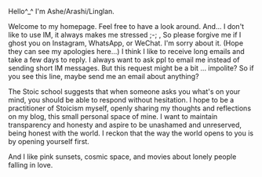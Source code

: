 Hello^_^ I'm Ashe/Arashi/Linglan. 

Welcome to my homepage. Feel free to have a look around. And... I don't like to use IM, it always makes me stressed ;-; , So please forgive me if I ghost you on Instagram, WhatsApp, or WeChat. I'm sorry about it. (Hope they can see my apologies here...)  I think I like to receive long emails and take a few days to reply. I always want to ask ppl to email me instead of sending short IM messages. But this request might be a bit ... impolite? So if you see this line, maybe send me an email about anything?

The Stoic school suggests that when someone asks you what's on your mind, you should be able to respond without hesitation. I hope to be a practitioner of Stoicism myself, openly sharing my thoughts and reflections on my blog, this small personal space of mine. I want to maintain transparency and honesty and aspire to be unashamed and unreserved, being honest with the world. I reckon that the way the world opens to you is by opening yourself first.

And I like pink sunsets, cosmic space, and movies about lonely people falling in love.

